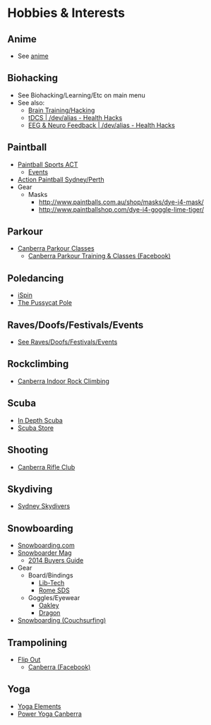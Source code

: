 # Hobbies & Interests

## Anime

* See [anime](anime.md)

## Biohacking

* See Biohacking/Learning/Etc on main menu
* See also:
  * [Brain Training/Hacking](../biohacking-learning/brain-training-hacking.md)
  * [tDCS | /dev/alias - Health Hacks](http://isitbulletproof.info/#!tech/tdcs.md)
  * [EEG & Neuro Feedback | /dev/alias - Health Hacks](http://isitbulletproof.info/#!tech/eeg-neurofeedback.md)

## Paintball

* [Paintball Sports ACT](http://www.paintballs.com.au/)
  * [Events](http://www.paintballs.com.au/events/)
* [Action Paintball Sydney/Perth](http://www.actionpaintball.com/)
* Gear
  * Masks
    * http://www.paintballs.com.au/shop/masks/dye-i4-mask/
    * http://www.paintballshop.com/dye-i4-goggle-lime-tiger/

## Parkour

* [Canberra Parkour Classes](http://parkour.asn.au/canberra-parkour-classes.php)
  * [Canberra Parkour Training &amp; Classes (Facebook)](https://www.facebook.com/groups/65484124558/?fref=ts)

## Poledancing

* [iSpin](http://www.ispin.com.au/)
* [The Pussycat Pole](http://www.thepussycatpole.com.au/)

## Raves/Doofs/Festivals/Events

* [See Raves/Doofs/Festivals/Events](raves-doofs-festivals-events.md)

## Rockclimbing

* [Canberra Indoor Rock Climbing](http://www.canberrarockclimbing.com.au/)

## Scuba

* [In Depth Scuba](http://www.indepthscuba.com.au/)
* [Scuba Store](http://www.scubastore.com.au/)

## Shooting

* [Canberra Rifle Club](http://www.canberrarifleclub.org.au/)

## Skydiving

* [Sydney Skydivers](http://www.sydneyskydivers.com.au/)

## Snowboarding

* [Snowboarding.com](http://www.snowboarding.com/)
* [Snowboarder Mag](http://www.snowboardermag.com/)
  * [2014 Buyers Guide](http://www.snowboardermag.com/gear/2014-buyers-guide/)
* Gear
  * Board/Bindings
    * [Lib-Tech](http://www.lib-tech.com/)
    * [Rome SDS](http://www.romesnowboards.com/)
  * Goggles/Eyewear
    * [Oakley](http://au.oakley.com/)
    * [Dragon](http://www.dragonalliance.com/)
* [Snowboarding (Couchsurfing)](https://www.couchsurfing.org/group.html?gid=466)

## Trampolining

* [Flip Out](http://www.flipout.net.au/)
  * [Canberra (Facebook)](https://www.facebook.com/flipout.canberra)

## Yoga

* [Yoga Elements](http://www.yogaelements.com.au/)
* [Power Yoga Canberra](http://www.poweryogacanberra.com.au/)
